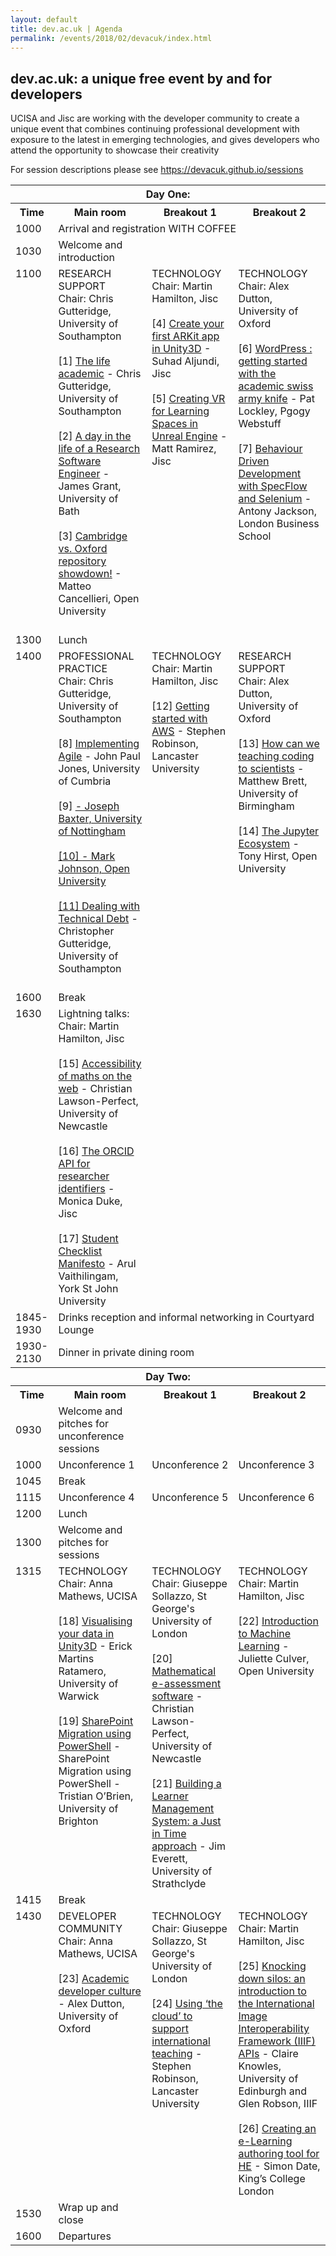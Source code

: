 ```yaml
---
layout: default
title: dev.ac.uk | Agenda
permalink: /events/2018/02/devacuk/index.html
---
```


## dev.ac.uk: a unique free event by and for developers

UCISA and Jisc are working with the developer community to create a unique event that combines continuing professional development with exposure to the latest in emerging technologies, and gives developers who attend the opportunity to showcase their creativity

For session descriptions please see <a hef="https://devacuk.github.io/sessions">https://devacuk.github.io/sessions</a>

<table>
  <tr><th colspan="4">Day One:</th></tr>
  <tr>
    <th>Time</th>
    <th>Main room</th>
    <th>Breakout 1</th>
    <th>Breakout 2</th>
  </tr>
  <tr>
    <td>1000</td>
    <td colspan="3">Arrival and registration WITH COFFEE</td>
  </tr>
  <tr>
    <td>1030</td>
    <td>Welcome and introduction</td>
    <td></td>
    <td></td>
  </tr>
  <tr><td valign="top">1100</td>
    <td valign="top">
      RESEARCH SUPPORT<br/>
      Chair: Chris Gutteridge, University of Southampton<br/><br/>
      [1] <a href="1/">The life academic</a> - Chris Gutteridge, University of Southampton<br/><br/>
      [2] <a href="2/">A day in the life of a Research Software Engineer</a> - James Grant, University of Bath<br/><br/>
      [3] <a href="3/">Cambridge vs. Oxford repository showdown!</a> - Matteo Cancellieri, Open University<br/><br/>
    </td>
    <td valign="top">
      TECHNOLOGY<br/>
      Chair: Martin Hamilton, Jisc<br/><br/>
      [4] <a href="4/">Create your first ARKit app in Unity3D</a> - Suhad Aljundi, Jisc<br/><br/>
      [5] <a href="5/">Creating VR for Learning Spaces in Unreal Engine</a> - Matt Ramirez, Jisc<br/>
    </td>
    <td valign="top">
      TECHNOLOGY<br/>
      Chair: Alex Dutton, University of Oxford<br/><br/>
      [6] <a href="6/">WordPress : getting started with the academic swiss army knife</a> - Pat Lockley, Pgogy Webstuff<br/><br/>
      [7] <a href="7/">Behaviour Driven Development with SpecFlow and Selenium</a> - Antony Jackson, London Business School<br/>
    </td>
  </tr>
  <tr><td>1300</td><td colspan="3">Lunch</td>
  </tr>
  <tr><td valign="top">1400</td>
    <td valign="top">
      PROFESSIONAL PRACTICE<br/>
      Chair: Chris Gutteridge, University of Southampton<br/><br/>
      [8] <a href="8/">Implementing Agile</a> - John Paul Jones, University of Cumbria<br/><br/>
      [9] <a href="9/"Developing in the current higher education economic climate</a> - Joseph Baxter, University of Nottingham<br/><br/>
      [10] <a href="10/"Test all the things! QA and CI at the OU</a> - Mark Johnson, Open University<br/><br/>
      [11] <a href="11/">Dealing with Technical Debt</a> - Christopher Gutteridge, University of Southampton<br/><br/>
    <td valign="top">
      TECHNOLOGY<br/>
      Chair: Martin Hamilton, Jisc<br/><br/>
      [12] <a href="12/">Getting started with AWS</a> - Stephen Robinson, Lancaster University<br/>
    </td>
    <td valign="top">
      RESEARCH SUPPORT<br/>
      Chair: Alex Dutton, University of Oxford<br/><br/>
      [13] <a href="13/">How can we teaching coding to scientists</a> - Matthew Brett, University of Birmingham<br/><br/>
      [14] <a href="14/">The Jupyter Ecosystem</a> - Tony Hirst, Open University<br/>
    </td>
  
  <tr><td>1600</td><td colspan="3">Break</td>
  </tr>
  <tr><td valign="top">1630</td>
    <td valign="top">
    Lightning talks:<br/>
    Chair: Martin Hamilton, Jisc<br/><br/>
    [15] <a href="15/">Accessibility of maths on the web</a> - Christian Lawson-Perfect, University of Newcastle<br/><br/>
    [16] <a href="16/">The ORCID API for researcher identifiers</a> - Monica Duke, Jisc<br/><br/>
    [17] <a href="17/">Student Checklist Manifesto</a> - Arul Vaithilingam, York St John University<br/>
    </td>
    <td>
    </td>
    <td>
    </td>
  </tr>
  <tr><td>1845-1930</td><td colspan="3">Drinks reception and informal networking in Courtyard Lounge</td></tr>
  <tr><td>1930-2130</td><td colspan="3">Dinner in private dining room</td></tr>
  <tr><th colspan="4">Day Two:</th></tr>
  <tr>
    <th>Time</th>
    <th>Main room</th>
    <th>Breakout 1</th>
    <th>Breakout 2</th>
  </tr>
  <tr>
    <td>0930</td>
    <td>Welcome and pitches for unconference sessions</td>
    <td></td>
    <td></td>
  </tr>
  <tr>
    <td>1000</td>
    <td>Unconference 1</td>
    <td>Unconference 2</td>
    <td>Unconference 3</td>
  </tr>
  <tr><td>1045</td><td colspan="3">Break</td></tr>
  <tr>
    <td>1115</td>
    <td>Unconference 4</td>
    <td>Unconference 5</td>
    <td>Unconference 6</td>
  </tr>
  <tr><td>1200</td><td colspan="3">Lunch</td></tr>
  <tr>
    <td>1300</td>
    <td>Welcome and pitches for sessions</td>
    <td></td>
    <td></td>
  </tr>
  <tr>
    <td valign="top">1315</td>
    <td valign="top">
      TECHNOLOGY<br/>
      Chair: Anna Mathews, UCISA<br/><br/>
      [18] <a href="18/">Visualising your data in Unity3D</a> - Erick Martins Ratamero, University of Warwick<br/><br/>
      [19] <a href="19/">SharePoint Migration using PowerShell</a> - SharePoint Migration using PowerShell - Tristian O’Brien, University of Brighton<br/>
    </td>
    <td valign="top">
      TECHNOLOGY<br/>
      Chair: Giuseppe Sollazzo, St George's University of London<br/><br/>
      [20] <a href="20/">Mathematical e-assessment software</a> - Christian Lawson-Perfect, University of Newcastle<br/><br/>
      [21] <a href="21/">Building a Learner Management System: a Just in Time approach</a> - Jim Everett, University of Strathclyde<br/>
    </td>
    <td valign="top">
      TECHNOLOGY<br/>
      Chair: Martin Hamilton, Jisc<br/><br/>
      [22] <a href="22/">Introduction to Machine Learning</a> - Juliette Culver, Open University<br/>
    </td>
  </tr>
  <tr><td>1415</td><td colspan="3">Break</td></tr>
  <tr>
    <td valign="top">1430</td>
    <td valign="top">
      DEVELOPER COMMUNITY<br/>
      Chair: Anna Mathews, UCISA<br/><br/>
      [23] <a href="23/">Academic developer culture</a> - Alex Dutton, University of Oxford<br/>
    </td>
    <td valign="top">
      TECHNOLOGY<br/>
      Chair: Giuseppe Sollazzo, St George's University of London<br/><br/>
      [24] <a href="24/">Using ‘the cloud’ to support international teaching</a> - Stephen Robinson, Lancaster University<br/>
    </td>
    <td valign="top">
      TECHNOLOGY<br/>
      Chair: Martin Hamilton, Jisc<br/><br/>
      [25] <a href="25/">Knocking down silos: an introduction to the International Image Interoperability Framework (IIIF) APIs</a> - Claire Knowles, University of Edinburgh and Glen Robson, IIIF<br/><br/>
      [26] <a href="26/">Creating an e-Learning authoring tool for HE</a> - Simon Date, King’s College London<br/>
    </td>
  </tr>
  <tr><td>1530</td><td>Wrap up and close</td><td></td><td></td></tr>
  <tr><td>1600</td><td colspan="3">Departures</td>



